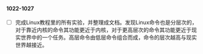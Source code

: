 #### 1022-1027

- [ ] 完成Linux教程里的所有实验，并整理成文档。发现Linux命令也是分层次的，对于靠近内核的命令其功能更近于内核，对于更高层次的命令其功能更近于现实世界中的一个任务。高层命令由低层命令组合而成，命令的层次越高与现实世界越接近。